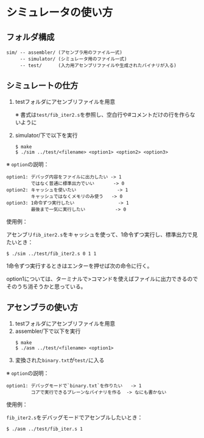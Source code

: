 # シミュレータの使い方
## フォルダ構成
```
sim/ -- assembler/ (アセンブラ用のファイル一式)
     -- simulator/ (シミュレータ用のファイル一式)
     -- test/      (入力用アセンブリファイルや生成されたバイナリが入る)
```

## シミュレートの仕方
1. testフォルダにアセンブリファイルを用意

   ※ 書式は`test/fib_iter2.s`を参照し、空白行や#コメントだけの行を作らないように 
2. simulator/下で以下を実行
   ```
   $ make
   $ ./sim ../test/<filename> <option1> <option2> <option3>
   ```

※ `option`の説明：
   ```
   option1: デバッグ内容をファイルに出力したい -> 1
            ではなく普通に標準出力でいい       -> 0
   option2: キャッシュを使いたい               -> 1
            キャッシュではなくメモリのみ使う   -> 0
   option3: 1命令ずつ実行したい                -> 1
            最後まで一気に実行したい           -> 0
   ```
使用例：
   
   アセンブリ`fib_iter2.s`をキャッシュを使って、1命令ずつ実行し、標準出力で見たいとき：
   ```
   $ ./sim ../test/fib_iter2.s 0 1 1
   ```
   1命令ずつ実行するときはエンターを押せば次の命令に行く。
   
   option1については、ターミナルで>コマンドを使えばファイルに出力できるのでそのうち消そうかと思っている。

## アセンブラの使い方
1. testフォルダにアセンブリファイルを用意
2. assembler/下で以下を実行
   ```
   $ make
   $ ./asm ../test/<filename> <option1>
   ```
3. 変換された`binary.txt`が`test/`に入る

※ `option`の説明：
   ```
   option1: デバッグモードで`binary.txt`を作りたい   -> 1
            コアで実行できるプレーンなバイナリを作る  -> なにも書かない
   ```
使用例：

   `fib_iter2.s`をデバッグモードでアセンブルしたいとき：
   ```
   $ ./asm ../test/fib_iter.s 1
   ```
